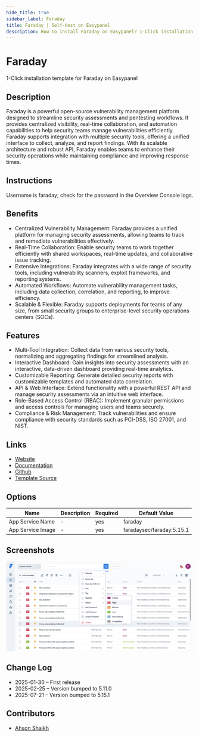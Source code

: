 ```yaml
---
hide_title: true
sidebar_label: Faraday
title: Faraday | Self-Host on Easypanel
description: How to install Faraday on Easypanel? 1-Click installation template for Faraday on Easypanel
---
```


<!-- generated -->

# Faraday

1-Click installation template for Faraday on Easypanel

## Description

Faraday is a powerful open-source vulnerability management platform designed to streamline security assessments and pentesting workflows. It provides centralized visibility, real-time collaboration, and automation capabilities to help security teams manage vulnerabilities efficiently. Faraday supports integration with multiple security tools, offering a unified interface to collect, analyze, and report findings. With its scalable architecture and robust API, Faraday enables teams to enhance their security operations while maintaining compliance and improving response times.

## Instructions

Username is faraday; check for the password in the Overview Console logs.

## Benefits

- Centralized Vulnerability Management: Faraday provides a unified platform for managing security assessments, allowing teams to track and remediate vulnerabilities effectively.
- Real-Time Collaboration: Enable security teams to work together efficiently with shared workspaces, real-time updates, and collaborative issue tracking.
- Extensive Integrations: Faraday integrates with a wide range of security tools, including vulnerability scanners, exploit frameworks, and reporting systems.
- Automated Workflows: Automate vulnerability management tasks, including data collection, correlation, and reporting, to improve efficiency.
- Scalable & Flexible: Faraday supports deployments for teams of any size, from small security groups to enterprise-level security operations centers (SOCs).

## Features

- Multi-Tool Integration: Collect data from various security tools, normalizing and aggregating findings for streamlined analysis.
- Interactive Dashboard: Gain insights into security assessments with an interactive, data-driven dashboard providing real-time analytics.
- Customizable Reporting: Generate detailed security reports with customizable templates and automated data correlation.
- API & Web Interface: Extend functionality with a powerful REST API and manage security assessments via an intuitive web interface.
- Role-Based Access Control (RBAC): Implement granular permissions and access controls for managing users and teams securely.
- Compliance & Risk Management: Track vulnerabilities and ensure compliance with security standards such as PCI-DSS, ISO 27001, and NIST.

## Links

- [Website](https://www.faradaysec.com/)
- [Documentation](https://docs.faradaysec.com/)
- [Github](https://github.com/infobyte/faraday)
- [Template Source](https://github.com/easypanel-io/templates/tree/main/templates/faraday)

## Options

Name | Description | Required | Default Value
-|-|-|-
App Service Name | - | yes | faraday
App Service Image | - | yes | faradaysec/faraday:5.15.1

## Screenshots

![Faraday Screenshot](./assets/screenshot.png)

## Change Log

- 2025-01-30 – First release
- 2025-02-25 – Version bumped to 5.11.0
- 2025-07-21 – Version bumped to 5.15.1

## Contributors

- [Ahson Shaikh](https://github.com/Ahson-Shaikh)
